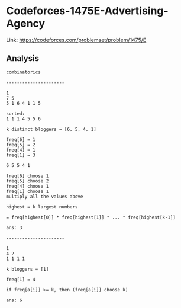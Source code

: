 # Codeforces-1475E-Advertising-Agency
Link: https://codeforces.com/problemset/problem/1475/E
## Analysis
```
combinatorics

----------------------

1
7 5
5 1 6 4 1 1 5

sorted:
1 1 1 4 5 5 6

k distinct bloggers = [6, 5, 4, 1]

freq[6] = 1
freq[5] = 2
freq[4] = 1
freq[1] = 3

6 5 5 4 1

freq[6] choose 1
freq[5] choose 2
freq[4] choose 1
freq[1] choose 1
multiply all the values above

highest = k largest numbers

= freq[highest[0]] * freq[highest[1]] * ... * freq[highest[k-1]]

ans: 3

----------------------

1
4 2
1 1 1 1

k bloggers = [1]

freq[1] = 4

if freq[a[i]] >= k, then (freq[a[i]] choose k)

ans: 6
```
